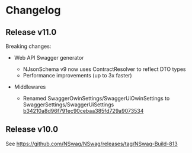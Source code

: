 # Changelog

## Release v11.0

Breaking changes: 

- Web API Swagger generator
    - NJsonSchema v9 now uses ContractResolver to reflect DTO types
    - Performance improvements (up to 3x faster)

- Middlewares
    - Renamed SwaggerOwinSettings/SwaggerUiOwinSettings to SwaggerSettings/SwaggerUiSettings [b34210a8d96f791ec90cebaa385fd729a9073534](https://github.com/NSwag/NSwag/commit/b34210a8d96f791ec90cebaa385fd729a9073534)
    

## Release v10.0

See https://github.com/NSwag/NSwag/releases/tag/NSwag-Build-813
